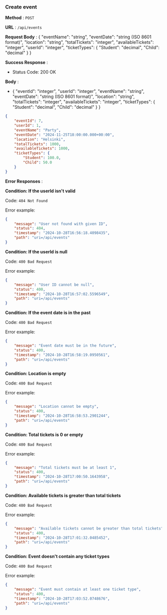 ### Create event
**Method** : `POST`

**URL** : `/api/events`

**Request Body** : {
  "eventName": "string",
  "eventDate": "string (ISO 8601 format)",
  "location": "string",
  "totalTickets": "integer",
  "availableTickets": "integer",
  "userId": "integer",
  "ticketTypes": {
    "Student": "decimal",
    "Child": "decimal"
  }
}

**Success Response** :

- Status Code: 200 OK

**Body** : 

- {
    "eventId": "integer",
    "userId": "integer",
    "eventName": "string",
    "eventDate": "string (ISO 8601 format)",
    "location": "string",
    "totalTickets": "integer",
    "availableTickets": "integer",
    "ticketTypes": {
        "Student": "decimal",
        "Child": "decimal"
    }
}

```json
{
    "eventId": 7,
    "userId": 1,
    "eventName": "Party",
    "eventDate": "2024-11-25T18:00:00.000+00:00",
    "location": "Helsinki",
    "totalTickets": 1000,
    "availableTickets": 1000,
    "ticketTypes": {
        "Student": 100.0,
        "Child": 50.0
    }
}
```

**Error Responses** :

**Condition: If the userId isn't valid**

Code: ```404 Not Found``` 

Error example:
```json
{
    "message": "User not found with given ID",
    "status": 404,
    "timestamp": "2024-10-28T16:56:18.4098435",
    "path": "uri=/api/events"
}
```

**Condition: If the userId is null**

Code: ```400 Bad Request``` 

Error example:

```json
{
    "message": "User ID cannot be null",
    "status": 400,
    "timestamp": "2024-10-28T16:57:02.5596549",
    "path": "uri=/api/events"
}
```

**Condition: If the event date is in the past**

Code: ```400 Bad Request``` 

Error example:

```json
{
    "message": "Event date must be in the future",
    "status": 400,
    "timestamp": "2024-10-28T16:58:19.0950561",
    "path": "uri=/api/events"
}
```

**Condition: Location is empty**

Code: ```400 Bad Request``` 

Error example:

```json
{
    "message": "Location cannot be empty",
    "status": 400,
    "timestamp": "2024-10-28T16:58:53.2901244",
    "path": "uri=/api/events"
}
```

**Condition: Total tickets is 0 or empty**

Code: ```400 Bad Request``` 

Error example:

```json
{
    "message": "Total tickets must be at least 1",
    "status": 400,
    "timestamp": "2024-10-28T17:00:50.1643958",
    "path": "uri=/api/events"
}
```

**Condition: Available tickets is greater than total tickets**

Code: ```400 Bad Request``` 

Error example:

```json
{
    "message": "Available tickets cannot be greater than total tickets",
    "status": 400,
    "timestamp": "2024-10-28T17:01:32.0485452",
    "path": "uri=/api/events"
}
```

**Condition: Event doesn't contain any ticket types**

Code: ```400 Bad Request``` 

Error example:

```json
{
    "message": "Event must contain at least one ticket type",
    "status": 400,
    "timestamp": "2024-10-28T17:03:52.0748676",
    "path": "uri=/api/events"
}
```